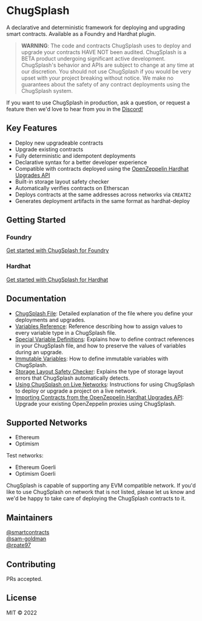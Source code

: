 # ChugSplash

A declarative and deterministic framework for deploying and upgrading smart contracts. Available as a Foundry and Hardhat plugin.

> **WARNING**: The code and contracts ChugSplash uses to deploy and upgrade your contracts HAVE NOT been audited. ChugSplash is a BETA product undergoing significant active development. ChugSplash's behavior and APIs are subject to change at any time at our discretion. You should not use ChugSplash if you would be very upset with your project breaking without notice. We make no guarantees about the safety of any contract deployments using the ChugSplash system.

If you want to use ChugSplash in production, ask a question, or request a feature then we'd love to hear from you in the [Discord!](https://discord.com/invite/CqUPhgRrxq)

## Key Features

- Deploy new upgradeable contracts
- Upgrade existing contracts
- Fully deterministic and idempotent deployments
- Declarative syntax for a better developer experience
- Compatible with contracts deployed using the [OpenZeppelin Hardhat Upgrades API](https://docs.openzeppelin.com/upgrades-plugins/1.x/api-hardhat-upgrades)
- Built-in storage layout safety checker
- Automatically verifies contracts on Etherscan
- Deploys contracts at the same addresses across networks via `CREATE2`
- Generates deployment artifacts in the same format as hardhat-deploy

## Getting Started

### Foundry
[Get started with ChugSplash for Foundry](https://github.com/chugsplash/chugsplash/blob/develop/docs/foundry/getting-started.md)

### Hardhat
[Get started with ChugSplash for Hardhat](https://github.com/chugsplash/chugsplash/blob/develop/docs/hardhat/setup-project.md)

## Documentation

- [ChugSplash File](https://github.com/chugsplash/chugsplash/blob/develop/docs/chugsplash-file.md): Detailed explanation of the file where you define your deployments and upgrades.
- [Variables Reference](https://github.com/chugsplash/chugsplash/blob/develop/docs/variables.md): Reference describing how to assign values to every variable type in a ChugSplash file.
- [Special Variable Definitions](https://github.com/chugsplash/chugsplash/blob/develop/docs/special-var-defs.md): Explains how to define contract references in your ChugSplash file, and how to preserve the values of variables during an upgrade.
- [Immutable Variables](https://github.com/chugsplash/chugsplash/blob/develop/docs/immutable-variables.md): How to define immutable variables with ChugSplash.
- [Storage Layout Safety Checker](https://github.com/chugsplash/chugsplash/blob/develop/docs/storage-checker.md): Explains the type of storage layout errors that ChugSplash automatically detects.
- [Using ChugSplash on Live Networks](https://github.com/chugsplash/chugsplash/blob/develop/docs/live-network.md): Instructions for using ChugSplash to deploy or upgrade a project on a live network.
- [Importing Contracts from the OpenZeppelin Hardhat Upgrades API](https://github.com/chugsplash/chugsplash/blob/develop/docs/import-openzeppelin.md): Upgrade your existing OpenZeppelin proxies using ChugSplash.

## Supported Networks

* Ethereum
* Optimism

Test networks:
* Ethereum Goerli
* Optimism Goerli

ChugSplash is capable of supporting any EVM compatible network. If you'd like to use ChugSplash on network that is not listed, please let us know and we'd be happy to take care of deploying the ChugSplash contracts to it.

## Maintainers

[@smartcontracts](https://github.com/smartcontracts)\
[@sam-goldman](https://github.com/sam-goldman)\
[@rpate97](https://github.com/RPate97)

## Contributing

PRs accepted.

## License

MIT © 2022
